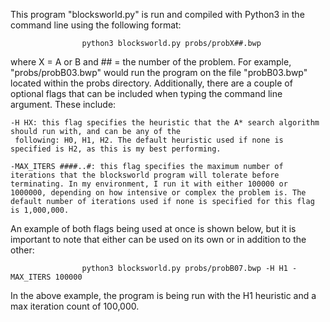 This program "blocksworld.py" is run and compiled with Python3 in the command line using the following format:

                    python3 blocksworld.py probs/probX##.bwp

where X = A or B and ## = the number of the problem. For example, "probs/probB03.bwp" would run the program on the
file "probB03.bwp" located within the probs directory. Additionally, there are a couple of optional flags that
can be included when typing the command line argument. These include:

    -H HX: this flag specifies the heuristic that the A* search algorithm should run with, and can be any of the
     following: H0, H1, H2. The default heuristic used if none is specified is H2, as this is my best performing.
    
    -MAX_ITERS ####..#: this flag specifies the maximum number of iterations that the blocksworld program will tolerate before terminating. In my environment, I run it with either 100000 or 1000000, depending on how intensive or complex the problem is. The default number of iterations used if none is specified for this flag is 1,000,000.

An example of both flags being used at once is shown below, but it is important to note that either can be used on its own or in addition to the other:

                    python3 blocksworld.py probs/probB07.bwp -H H1 -MAX_ITERS 100000

In the above example, the program is being run with the H1 heuristic and a max iteration count of 100,000.